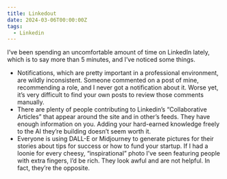```yaml
---
title: Linkedout
date: 2024-03-06T00:00:00Z
tags:
  - Linkedin
---
```

I’ve been spending an uncomfortable amount of time on LinkedIn lately, which is to say more than 5 minutes, and I’ve noticed some things.

* Notifications, which are pretty important in a professional environment, are wildly inconsistent. Someone commented on a post of mine, recommending a role, and I never got a notification about it. Worse yet, it’s very difficult to find your own posts to review those comments manually.
* There are plenty of people contributing to Linkedin’s “Collaborative Articles” that appear around the site and in other’s feeds. They have enough information on you. Adding your hard-earned knowledge freely to the AI they’re building doesn’t seem worth it.
* Everyone is using DALL-E or Midjourney to generate pictures for their stories about tips for success or how to fund your startup. If I had a loonie for every cheesy, “inspirational” photo I’ve seen featuring people with extra fingers, I’d be rich. They look awful and are not helpful. In fact, they’re the opposite.